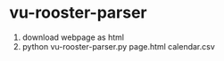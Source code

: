 # vu-rooster-parser
1. download webpage as html
2. python vu-rooster-parser.py page.html calendar.csv

